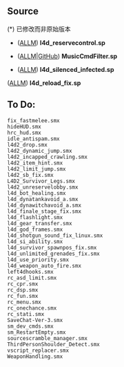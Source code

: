 ## Source
(*) 已修改而非原始版本

* ([ALLM](https://forums.alliedmods.net/showthread.php?t=334274)) **l4d_reservecontrol.sp**

* ([ALLM](https://forums.alliedmods.net/showthread.php?t=317810)|[GitHub](https://github.com/LuxLuma/L4DMusic_stuff/tree/master/MusicCmdFilter)) **MusicCmdFilter.sp**

* ([ALLM](https://forums.alliedmods.net/showthread.php?t=137397)) **l4d_silenced_infected.sp**

([ALLM](https://forums.alliedmods.net/showthread.php?t=327105)) **l4d_reload_fix.sp**

## To Do:

```
fix_fastmelee.smx
hideHUD.smx
hrc_hud.smx
idle_antispam.smx
l4d2_drop.smx
l4d2_dynamic_jump.smx
l4d2_incapped_crawling.smx
l4d2_item_hint.smx
l4d2_limit_jump.smx
l4d2_sb_fix.smx
L4D2_Survivor_Legs.smx
l4d2_unreservelobby.smx
l4d_bot_healing.smx
l4d_dynatankavoid_a.smx
l4d_dynawitchavoid_a.smx
l4d_finale_stage_fix.smx
l4d_flashlight.smx
l4d_gear_transfer.smx
l4d_god_frames.smx
l4d_shotgun_sound_fix_linux.smx
l4d_si_ability.smx
l4d_survivor_spawnpos_fix.smx
l4d_unlimited_grenades_fix.smx
l4d_use_priority.smx
l4d_weapon_auto_fire.smx
left4dhooks.smx
rc_asd_limit.smx
rc_cpr.smx
rc_dsp.smx
rc_fun.smx
rc_menu.smx
rc_onechance.smx
rc_stati.smx
SaveChat-Ver-3.smx
sm_dev_cmds.smx
sm_RestartEmpty.smx
sourcescramble_manager.smx
ThirdPersonShoulder_Detect.smx
vscript_replacer.smx
WeaponHandling.smx
```
